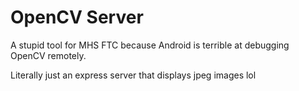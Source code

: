 # OpenCV Server

A stupid tool for MHS FTC because Android is terrible at debugging OpenCV remotely.

Literally just an express server that displays jpeg images lol
